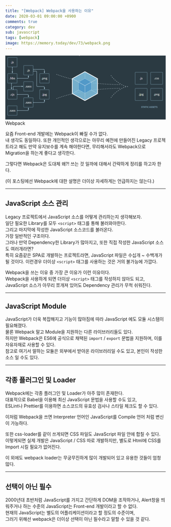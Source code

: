 ```yaml
---
title: "[Webpack] Webpack을 사용하는 이유"
date: 2020-03-01 09:00:00 +0900
comments: true
category: dev
sub: javascript
tags: [webpack]
image: https://memory.today/dev/73/webpack.png
---
```


<p class="center">
  <img class="center border radius" style="width:50rem;" src="/dev/73/webpack.png"><br>
  <span class="desc">Webpack</span>
</p>

요즘 Front-end 개발에는 Webpack이 빠질 수가 없다.  
내 생각도 동일하다. 또한 개인적인 생각으로는 아무리 예전에 만들어진 Legacy 프로젝트라고 해도 만약 유지보수를 계속 해야한다면, 무리해서라도 Webpack으로 Migration을 하는게 좋다고 생각한다.  

그렇다면 Webpack은 도대체 왜?! 쓰는 것 일까에 대해서 간략하게 정리를 하고자 한다.

(이 포스팅에선 Webpack에 대한 설명은 더이상 자세하게는 언급하지는 않는다.)

---

## JavaScript 소스 관리
Legacy 프로젝트에서 JavaScript 소스를 어떻게 관리하는지 생각해보자.  
일단 필요한 Library를 모두 `<script>` 태그를 통해 불러와야한다.  
그리고 마지막에 작성한 JavaScript 소스코드를 불러온다.  
가장 일반적인 구조이다.  
그러나 만약 Dependency한 Library가 많아지고, 또한 직접 작성한 JavaScript 소스도 여러개라면?  
특히 요즘같은 SPA로 개발하는 프로젝트라면, JavaScript 파일은 수십개 ~ 수백개가 될 것이다.
이런경우 더이상 `<script>` 태그를 사용하는 것은 거의 불가능에 가깝다.

Webpack을 쓰는 이유 중 가장 큰 이유가 이런 이유이다.  
Webpack을 사용하게 되면 더이상 `<script>` 태그를 작성하지 않아도 되고,  
JavaScript 소스가 아무리 쪼개져 있어도 Dependency 관리가 무척 쉬워진다.  

---

## JavaScript Module
JavaScript가 더욱 복잡해지고 기능이 많아짐에 따라 JavaScript 에도 모듈 시스템이 필요해졌다.  
물론 Webpack 말고 Module을 지원하는 다른 라이브러리들도 있다.  
하지만 Webpack은 ES6에 공식으로 채택된 `import` / `export` 문법을 지원하며, 이를 자유자재로 사용할 수 있다.  
참고로 여기서 말하는 모듈은 외부에서 받아온 라이브러리일 수도 있고, 본인이 작성한 소스 일 수도 있다.  

---

## 각종 플러그인 및 Loader
Webpack에는 각종 플러그인 및 Loader가 아주 많이 존재한다.  
대표적으로 Babel을 이용해 최신 JavaScript 문법을 사용할 수도 있고,  
ESLint나 Prettier를 이용하면 소스코드의 유효성 검사나 스타일 체크도 할 수 있다.  

이처럼 Webpack을 쓰면 Interpreter 언어인 JavaScript를 Compile 언어 처럼 변신이 가능하다.  

또한 css-loader를 같이 쓰게되면 CSS 파일도 JavaScript 파일 안에 합칠 수 있다.  
이렇게되면 실제 개발은 JavaScript / CSS 따로 개발하지만, 별도로 Html에 CSS를 Import 시킬 필요가 없어진다.

이 외에도 webpack loader는 무궁무진하게 많이 개발되어 있고 유용한 것들이 엄청 많다.

---

## 선택이 아닌 필수
2000년대 초반처럼 JavaScript를 가지고 간단하게 DOM을 조작하거나, Alert창을 띄워주거나 하는 수준의 JavaScript는 Front-end 개발이라고 할 수 없다.  
현재의 JavaScript는 별도의 어플리케이션이라고 할 정도의 수준이며,  
그러기 위해선 webpack은 더이상 선택이 아닌 필수라고 말할 수 있을 것 같다.
